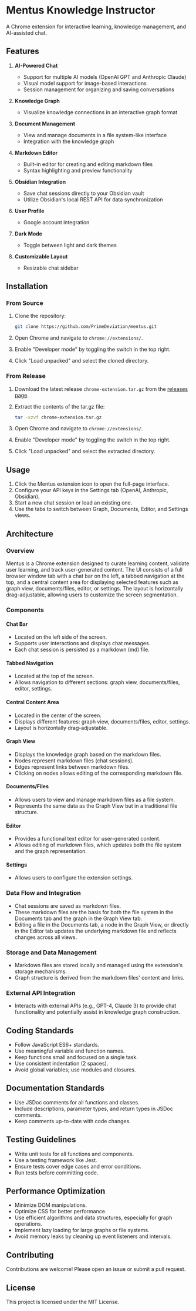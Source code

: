 # Mentus Knowledge Instructor

A Chrome extension for interactive learning, knowledge management, and AI-assisted chat.

## Features

1. **AI-Powered Chat**
   - Support for multiple AI models (OpenAI GPT and Anthropic Claude)
   - Visual model support for image-based interactions
   - Session management for organizing and saving conversations

2. **Knowledge Graph**
   - Visualize knowledge connections in an interactive graph format

3. **Document Management**
   - View and manage documents in a file system-like interface
   - Integration with the knowledge graph

4. **Markdown Editor**
   - Built-in editor for creating and editing markdown files
   - Syntax highlighting and preview functionality

5. **Obsidian Integration**
   - Save chat sessions directly to your Obsidian vault
   - Utilize Obsidian's local REST API for data synchronization

6. **User Profile**
   - Google account integration

7. **Dark Mode**
   - Toggle between light and dark themes

8. **Customizable Layout**
   - Resizable chat sidebar

## Installation

### From Source

1. Clone the repository:
    ```sh
    git clone https://github.com/PrimeDeviation/mentus.git
    ```

2. Open Chrome and navigate to `chrome://extensions/`.

3. Enable "Developer mode" by toggling the switch in the top right.

4. Click "Load unpacked" and select the cloned directory.

### From Release

1. Download the latest release `chrome-extension.tar.gz` from the [releases page](https://github.com/PrimeDeviation/mentus/releases).

2. Extract the contents of the tar.gz file:
    ```sh
    tar -xzvf chrome-extension.tar.gz
    ```

3. Open Chrome and navigate to `chrome://extensions/`.

4. Enable "Developer mode" by toggling the switch in the top right.

5. Click "Load unpacked" and select the extracted directory.

## Usage

1. Click the Mentus extension icon to open the full-page interface.
2. Configure your API keys in the Settings tab (OpenAI, Anthropic, Obsidian).
3. Start a new chat session or load an existing one.
4. Use the tabs to switch between Graph, Documents, Editor, and Settings views.

## Architecture

### Overview
Mentus is a Chrome extension designed to curate learning content, validate user learning, and track user-generated content. The UI consists of a full browser window tab with a chat bar on the left, a tabbed navigation at the top, and a central content area for displaying selected features such as graph view, documents/files, editor, or settings. The layout is horizontally drag-adjustable, allowing users to customize the screen segmentation.

### Components
#### Chat Bar
- Located on the left side of the screen.
- Supports user interactions and displays chat messages.
- Each chat session is persisted as a markdown (md) file.

#### Tabbed Navigation
- Located at the top of the screen.
- Allows navigation to different sections: graph view, documents/files, editor, settings.

#### Central Content Area
- Located in the center of the screen.
- Displays different features: graph view, documents/files, editor, settings.
- Layout is horizontally drag-adjustable.

#### Graph View
- Displays the knowledge graph based on the markdown files.
- Nodes represent markdown files (chat sessions).
- Edges represent links between markdown files.
- Clicking on nodes allows editing of the corresponding markdown file.

#### Documents/Files
- Allows users to view and manage markdown files as a file system.
- Represents the same data as the Graph View but in a traditional file structure.

#### Editor
- Provides a functional text editor for user-generated content.
- Allows editing of markdown files, which updates both the file system and the graph representation.

#### Settings
- Allows users to configure the extension settings.

### Data Flow and Integration
- Chat sessions are saved as markdown files.
- These markdown files are the basis for both the file system in the Documents tab and the graph in the Graph View tab.
- Editing a file in the Documents tab, a node in the Graph View, or directly in the Editor tab updates the underlying markdown file and reflects changes across all views.

### Storage and Data Management
- Markdown files are stored locally and managed using the extension's storage mechanisms.
- Graph structure is derived from the markdown files' content and links.

### External API Integration
- Interacts with external APIs (e.g., GPT-4, Claude 3) to provide chat functionality and potentially assist in knowledge graph construction.

## Coding Standards
- Follow JavaScript ES6+ standards.
- Use meaningful variable and function names.
- Keep functions small and focused on a single task.
- Use consistent indentation (2 spaces).
- Avoid global variables; use modules and closures.

## Documentation Standards
- Use JSDoc comments for all functions and classes.
- Include descriptions, parameter types, and return types in JSDoc comments.
- Keep comments up-to-date with code changes.

## Testing Guidelines
- Write unit tests for all functions and components.
- Use a testing framework like Jest.
- Ensure tests cover edge cases and error conditions.
- Run tests before committing code.

## Performance Optimization
- Minimize DOM manipulations.
- Optimize CSS for better performance.
- Use efficient algorithms and data structures, especially for graph operations.
- Implement lazy loading for large graphs or file systems.
- Avoid memory leaks by cleaning up event listeners and intervals.

## Contributing

Contributions are welcome! Please open an issue or submit a pull request.

## License

This project is licensed under the MIT License.
